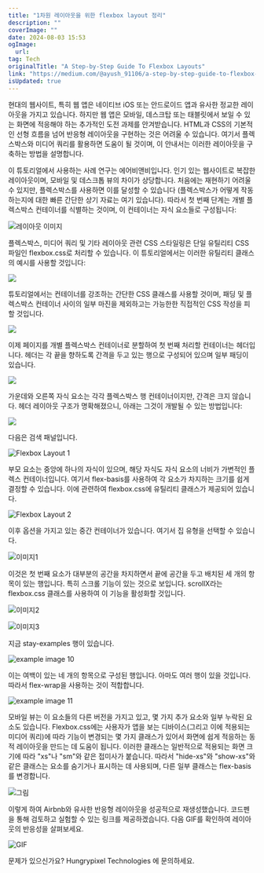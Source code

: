 ```yaml
---
title: "1차원 레이아웃을 위한 flexbox layout 정리"
description: ""
coverImage: ""
date: 2024-08-03 15:53
ogImage: 
  url: 
tag: Tech
originalTitle: "A Step-by-Step Guide To Flexbox Layouts"
link: "https://medium.com/@ayush_91106/a-step-by-step-guide-to-flexbox-layouts-0edc8eaa021b"
isUpdated: true
---
```






현대의 웹사이트, 특히 웹 앱은 네이티브 iOS 또는 안드로이드 앱과 유사한 정교한 레이아웃을 가지고 있습니다. 하지만 웹 앱은 모바일, 데스크탑 또는 태블릿에서 보일 수 있는 화면에 적응해야 하는 추가적인 도전 과제를 안겨받습니다. HTML과 CSS의 기본적인 선형 흐름을 넘어 반응형 레이아웃을 구현하는 것은 어려울 수 있습니다. 여기서 플렉스박스와 미디어 쿼리를 활용하면 도움이 될 것이며, 이 안내서는 이러한 레이아웃을 구축하는 방법을 설명합니다.

이 튜토리얼에서 사용하는 사례 연구는 에어비앤비입니다. 인기 있는 웹사이트로 복잡한 레이아웃이며, 모바일 및 데스크톱 뷰의 차이가 상당합니다. 처음에는 재현하기 어려울 수 있지만, 플렉스박스를 사용하면 이를 달성할 수 있습니다 (플렉스박스가 어떻게 작동하는지에 대한 빠른 간단한 상기 자료는 여기 있습니다). 따라서 첫 번째 단계는 개별 플렉스박스 컨테이너를 식별하는 것이며, 이 컨테이너는 자식 요소들로 구성됩니다:

![레이아웃 이미지](/assets/img/A-Step-by-Step-Guide-To-Flexbox-Layouts_0.png)

플렉스박스, 미디어 쿼리 및 기타 레이아웃 관련 CSS 스타일링은 단일 유틸리티 CSS 파일인 flexbox.css로 처리할 수 있습니다. 이 튜토리얼에서는 이러한 유틸리티 클래스의 예시를 사용할 것입니다:

<div class="content-ad"></div>

<img src="/assets/img/A-Step-by-Step-Guide-To-Flexbox-Layouts_1.png" />

튜토리얼에서는 컨테이너를 강조하는 간단한 CSS 클래스를 사용할 것이며, 패딩 및 플렉스박스 컨테이너 사이의 일부 마진을 제외하고는 가능한한 직접적인 CSS 작성을 피할 것입니다.

<img src="/assets/img/A-Step-by-Step-Guide-To-Flexbox-Layouts_2.png" />

이제 페이지를 개별 플렉스박스 컨테이너로 분할하여 첫 번째 처리할 컨테이너는 헤더입니다. 헤더는 각 끝을 향하도록 간격을 두고 있는 행으로 구성되어 있으며 일부 패딩이 있습니다.

<div class="content-ad"></div>

<img src="/assets/img/A-Step-by-Step-Guide-To-Flexbox-Layouts_3.png" />

가운데와 오른쪽 자식 요소는 각각 플렉스박스 행 컨테이너이지만, 간격은 크지 않습니다. 헤더 레이아웃 구조가 명확해졌으니, 아래는 그것이 개발될 수 있는 방법입니다:

<img src="/assets/img/A-Step-by-Step-Guide-To-Flexbox-Layouts_4.png" />

다음은 검색 패널입니다.

<div class="content-ad"></div>

![Flexbox Layout 1](/assets/img/A-Step-by-Step-Guide-To-Flexbox-Layouts_5.png)

부모 요소는 중앙에 하나의 자식이 있으며, 해당 자식도 자식 요소의 너비가 가변적인 플렉스 컨테이너입니다. 여기서 flex-basis를 사용하여 각 요소가 차지하는 크기를 쉽게 결정할 수 있습니다. 이에 관련하여 flexbox.css에 유틸리티 클래스가 제공되어 있습니다.

![Flexbox Layout 2](/assets/img/A-Step-by-Step-Guide-To-Flexbox-Layouts_6.png)

이후 옵션을 가지고 있는 중간 컨테이너가 있습니다. 여기서 집 유형을 선택할 수 있습니다.

<div class="content-ad"></div>

![이미지1](/assets/img/A-Step-by-Step-Guide-To-Flexbox-Layouts_7.png)

이것은 첫 번째 요소가 대부분의 공간을 차지하면서 끝에 공간을 두고 배치된 세 개의 항목이 있는 행입니다. 특히 스크롤 기능이 있는 것으로 보입니다. scrollX라는 flexbox.css 클래스를 사용하여 이 기능을 활성화할 것입니다.

![이미지2](/assets/img/A-Step-by-Step-Guide-To-Flexbox-Layouts_8.png)

![이미지3](/assets/img/A-Step-by-Step-Guide-To-Flexbox-Layouts_9.png)

<div class="content-ad"></div>

지금 stay-examples 행이 있습니다.

![example image 10](/assets/img/A-Step-by-Step-Guide-To-Flexbox-Layouts_10.png)

이는 여백이 있는 네 개의 항목으로 구성된 행입니다. 아마도 여러 행이 있을 것입니다. 따라서 flex-wrap을 사용하는 것이 적합합니다.

![example image 11](/assets/img/A-Step-by-Step-Guide-To-Flexbox-Layouts_11.png)

<div class="content-ad"></div>

모바일 뷰는 이 요소들의 다른 버전을 가지고 있고, 몇 가지 추가 요소와 일부 누락된 요소도 있습니다. Flexbox.css에는 사용자가 앱을 보는 디바이스(그리고 이에 적용되는 미디어 쿼리)에 따라 기능이 변경되는 몇 가지 클래스가 있어서 화면에 쉽게 적응하는 동적 레이아웃을 만드는 데 도움이 됩니다. 이러한 클래스는 일반적으로 적용되는 화면 크기에 따라 "xs"나 "sm"와 같은 접미사가 붙습니다. 따라서 "hide-xs"와 "show-xs"와 같은 클래스는 요소를 숨기거나 표시하는 데 사용되며, 다른 일부 클래스는 flex-basis를 변경합니다.

![그림](/assets/img/A-Step-by-Step-Guide-To-Flexbox-Layouts_12.png)

이렇게 하여 Airbnb와 유사한 반응형 레이아웃을 성공적으로 재생성했습니다. 코드펜을 통해 검토하고 실험할 수 있는 링크를 제공하겠습니다. 다음 GIF를 확인하여 레이아웃의 반응성을 살펴보세요.

![GIF](https://miro.medium.com/v2/resize:fit:1400/0*DbhOUA72roS9nqqW.gif)

<div class="content-ad"></div>

문제가 있으신가요? Hungrypixel Technologies 에 문의하세요.
